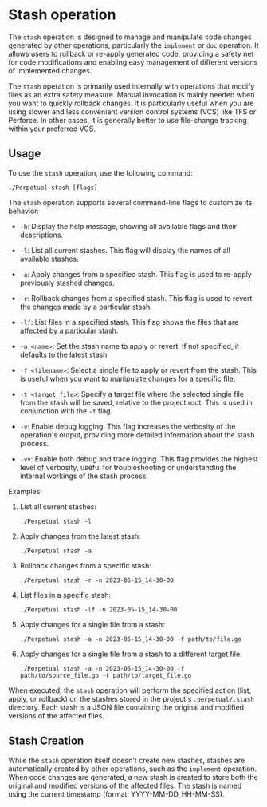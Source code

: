 # Stash operation

The `stash` operation is designed to manage and manipulate code changes generated by other operations, particularly the `implement` or `doc` operation. It allows users to rollback or re-apply generated code, providing a safety net for code modifications and enabling easy management of different versions of implemented changes.

The `stash` operation is primarily used internally with operations that modify files as an extra safety measure. Manual invocation is mainly needed when you want to quickly rollback changes. It is particularly useful when you are using slower and less convenient version control systems (VCS) like TFS or Perforce. In other cases, it is generally better to use file-change tracking within your preferred VCS.

## Usage

To use the `stash` operation, use the following command:

```shell
./Perpetual stash [flags]
```

The `stash` operation supports several command-line flags to customize its behavior:

- `-h`: Display the help message, showing all available flags and their descriptions.

- `-l`: List all current stashes. This flag will display the names of all available stashes.

- `-a`: Apply changes from a specified stash. This flag is used to re-apply previously stashed changes.

- `-r`: Rollback changes from a specified stash. This flag is used to revert the changes made by a particular stash.

- `-lf`: List files in a specified stash. This flag shows the files that are affected by a particular stash.

- `-n <name>`: Set the stash name to apply or revert. If not specified, it defaults to the latest stash.

- `-f <filename>`: Select a single file to apply or revert from the stash. This is useful when you want to manipulate changes for a specific file.

- `-t <target_file>`: Specify a target file where the selected single file from the stash will be saved, relative to the project root. This is used in conjunction with the `-f` flag.

- `-v`: Enable debug logging. This flag increases the verbosity of the operation's output, providing more detailed information about the stash process.

- `-vv`: Enable both debug and trace logging. This flag provides the highest level of verbosity, useful for troubleshooting or understanding the internal workings of the stash process.

Examples:

1. List all current stashes:

   ```shell
   ./Perpetual stash -l
   ```

2. Apply changes from the latest stash:

   ```shell
   ./Perpetual stash -a
   ```

3. Rollback changes from a specific stash:

   ```shell
   ./Perpetual stash -r -n 2023-05-15_14-30-00
   ```

4. List files in a specific stash:

   ```shell
   ./Perpetual stash -lf -n 2023-05-15_14-30-00
   ```

5. Apply changes for a single file from a stash:

   ```shell
   ./Perpetual stash -a -n 2023-05-15_14-30-00 -f path/to/file.go
   ```

6. Apply changes for a single file from a stash to a different target file:

   ```shell
   ./Perpetual stash -a -n 2023-05-15_14-30-00 -f path/to/source_file.go -t path/to/target_file.go
   ```

When executed, the `stash` operation will perform the specified action (list, apply, or rollback) on the stashes stored in the project's `.perpetual/.stash` directory. Each stash is a JSON file containing the original and modified versions of the affected files.

## Stash Creation

While the `stash` operation itself doesn't create new stashes, stashes are automatically created by other operations, such as the `implement` operation. When code changes are generated, a new stash is created to store both the original and modified versions of the affected files. The stash is named using the current timestamp (format: YYYY-MM-DD_HH-MM-SS).
